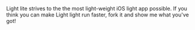 Light lite strives to the the most light-weight iOS light app possible.
If you think you can make Light light run faster, fork it and show me
what you've got!
